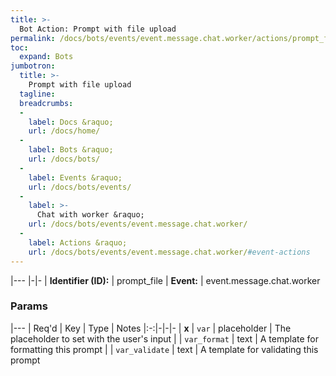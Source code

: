 ```yaml
---
title: >-
  Bot Action: Prompt with file upload
permalink: /docs/bots/events/event.message.chat.worker/actions/prompt_file/
toc:
  expand: Bots
jumbotron:
  title: >-
    Prompt with file upload
  tagline: 
  breadcrumbs:
  -
    label: Docs &raquo;
    url: /docs/home/
  -
    label: Bots &raquo;
    url: /docs/bots/
  -
    label: Events &raquo;
    url: /docs/bots/events/
  -
    label: >-
      Chat with worker &raquo;
    url: /docs/bots/events/event.message.chat.worker/
  -
    label: Actions &raquo;
    url: /docs/bots/events/event.message.chat.worker/#event-actions
---
```


|---
|-|-
| **Identifier (ID):** | prompt_file
| **Event:** | event.message.chat.worker

### Params

|---
| Req'd | Key | Type | Notes
|:-:|-|-|-
| **x** | `var` | placeholder | The placeholder to set with the user's input
|  | `var_format` | text | A template for formatting this prompt
|  | `var_validate` | text | A template for validating this prompt

